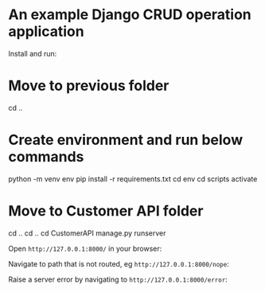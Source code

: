 # An example Django CRUD operation application
Install and run:
# Move to previous folder
cd ..
# Create environment and run below commands
python -m venv env
pip install -r requirements.txt
cd env
cd scripts
activate
# Move to Customer API folder
cd ..
cd ..
cd CustomerAPI
manage.py runserver


Open `http://127.0.0.1:8000/` in your browser:


Navigate to path that is not routed, eg `http://127.0.0.1:8000/nope`:


Raise a server error by navigating to `http://127.0.0.1:8000/error`:


